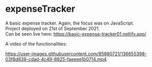 # expenseTracker

A basic expense tracker. Again, the focus was on JavaScript. 
<br/>
Project deployed on 21st of September 2021. <br/>
Can be seen live here: https://basic-expense-tracker01.netlify.app/

A video of the functionalities:

https://user-images.githubusercontent.com/85880721/136655398-03f8d839-cdad-4c49-8825-faeeee1b0714.mp4



